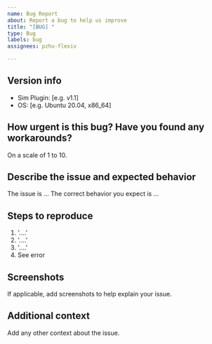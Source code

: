 ```yaml
---
name: Bug Report
about: Report a bug to help us improve
title: "[BUG] "
type: Bug
labels: bug
assignees: pzhu-flexiv

---
```


## Version info

- Sim Plugin: [e.g. v1.1]
- OS: [e.g. Ubuntu 20.04, x86_64]

## How urgent is this bug? Have you found any workarounds?

On a scale of 1 to 10.

## Describe the issue and expected behavior

The issue is ...
The correct behavior you expect is  ...

## Steps to reproduce

1. '....'
2. '....'
3. '....'
4. See error

## Screenshots

If applicable, add screenshots to help explain your issue.

## Additional context

Add any other context about the issue.
